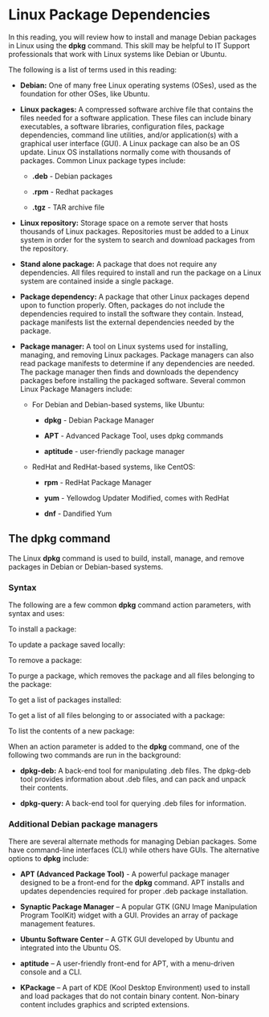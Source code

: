 
# Linux Package Dependencies

In this reading, you will review how to install and manage Debian packages in Linux using the **dpkg** command. This skill may be helpful to IT Support professionals that work with Linux systems like Debian or Ubuntu. 

The following is a list of terms used in this reading:

-   **Debian:** One of many free Linux operating systems (OSes), used as the foundation for other OSes, like Ubuntu. 
    
-   **Linux packages:** A compressed software archive file that contains the files needed for a software application. These files can include binary executables, a software libraries, configuration files, package dependencies, command line utilities, and/or application(s) with a graphical user interface (GUI). A Linux package can also be an OS update. Linux OS installations normally come with thousands of packages. Common Linux package types include: 
    
    -   **.deb** - Debian packages
        
    -   **.rpm** - Redhat packages
        
    -   **.tgz** - TAR archive file 
        
-   **Linux repository:** Storage space on a remote server that hosts thousands of Linux packages. Repositories must be added to a Linux system in order for the system to search and download packages from the repository. 
    
-   **Stand alone package:** A package that does not require any dependencies. All files required to install and run the package on a Linux system are contained inside a single package.
    
-   **Package dependency:** A package that other Linux packages depend upon to function properly. Often, packages do not include the dependencies required to install the software they contain. Instead, package manifests list the external dependencies needed by the package. 
    
-   **Package manager:** A tool on Linux systems used for installing, managing, and removing Linux packages. Package managers can also read package manifests to determine if any dependencies are needed. The package manager then finds and downloads the dependency packages before installing the packaged software. Several common Linux Package Managers include:
    
    -   For Debian and Debian-based systems, like Ubuntu:
        
        -   **dpkg** - Debian Package Manager
            
        -   **APT** - Advanced Package Tool, uses dpkg commands
            
        -   **aptitude** - user-friendly package manager 
            
    -   RedHat and RedHat-based systems, like CentOS: 
        
        -   **rpm** - RedHat Package Manager
            
        -   **yum** - Yellowdog Updater Modified, comes with RedHat
            
        -   **dnf** - Dandified Yum
            

## The **dpkg** command

The Linux **dpkg** command is used to build, install, manage, and remove packages in Debian or Debian-based systems. 

### Syntax

The following are a few common **dpkg** command action parameters, with syntax and uses: 

To install a package: 

To update a package saved locally: 

To remove a package: 

To purge a package, which removes the package and all files belonging to the package: 

To get a list of packages installed: 

To get a list of all files belonging to or associated with a package: 

To list the contents of a new package: 

When an action parameter is added to the **dpkg** command, one of the following two commands are run in the background:

-   **dpkg-deb:** A back-end tool for manipulating .deb files. The dpkg-deb tool provides information about .deb files, and can pack and unpack their contents.
    
-   **dpkg-query:** A back-end tool for querying .deb files for information.
    

### Additional Debian package managers

There are several alternate methods for managing Debian packages. Some have command-line interfaces (CLI) while others have GUIs. The alternative options to **dpkg** include:

-   **APT (Advanced Package Tool)** - A powerful package manager designed to be a front-end for the **dpkg** command. APT installs and updates dependencies required for proper .deb package installation. 
    
-   **Synaptic Package Manager** – A popular GTK (GNU Image Manipulation Program ToolKit) widget with a GUI. Provides an array of package management features.
    
-   **Ubuntu Software Center** – A GTK GUI developed by Ubuntu and integrated into the Ubuntu OS.
    
-   **aptitude** – A user-friendly front-end for APT, with a menu-driven console and a CLI.
    
-   **KPackage** – A part of KDE (Kool Desktop Environment) used to install and load packages that do not contain binary content. Non-binary content includes graphics and scripted extensions.